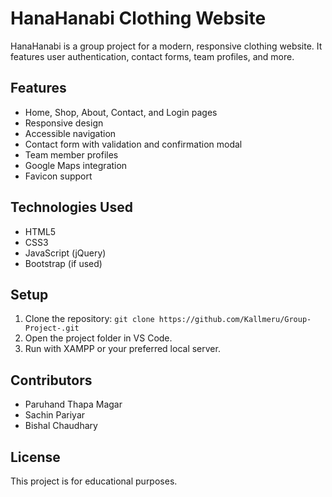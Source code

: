 # HanaHanabi Clothing Website

HanaHanabi is a group project for a modern, responsive clothing website. It features user authentication, contact forms, team profiles, and more.

## Features
- Home, Shop, About, Contact, and Login pages
- Responsive design
- Accessible navigation
- Contact form with validation and confirmation modal
- Team member profiles
- Google Maps integration
- Favicon support

## Technologies Used
- HTML5
- CSS3
- JavaScript (jQuery)
- Bootstrap (if used)

## Setup
1. Clone the repository: `git clone https://github.com/Kallmeru/Group-Project-.git`
2. Open the project folder in VS Code.
3. Run with XAMPP or your preferred local server.

## Contributors
- Paruhand Thapa Magar
- Sachin Pariyar
- Bishal Chaudhary

## License
This project is for educational purposes.
